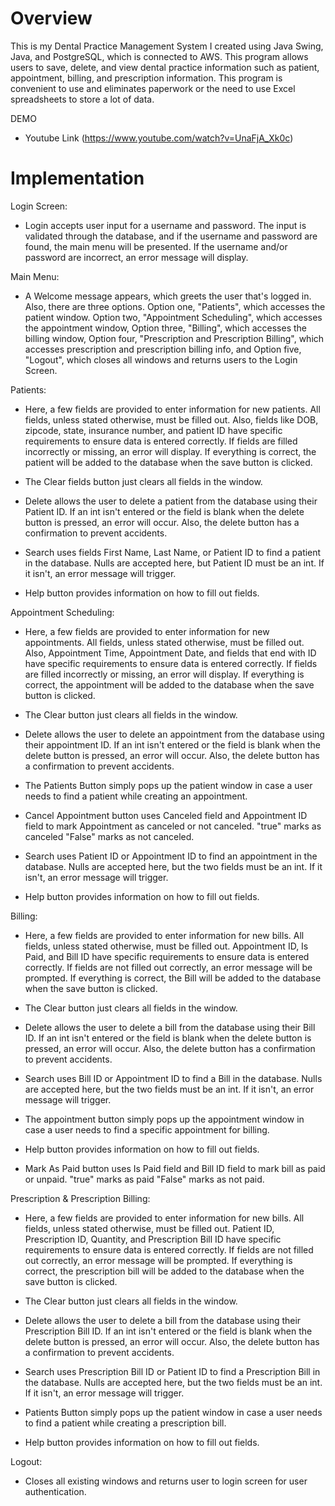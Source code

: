 # Overview

This is my Dental Practice Management System I created using Java Swing, Java, and PostgreSQL, which is connected to AWS. This program allows users to save, delete, and view dental practice information such as patient, appointment, billing, and prescription information. This program is convenient to use and eliminates paperwork or the need to use Excel spreadsheets to store a lot of data.

DEMO
- Youtube Link (https://www.youtube.com/watch?v=UnaFjA_Xk0c)


# Implementation

Login Screen:
- Login accepts user input for a username and password. The input is validated through the database, and if the username and password are found, the main menu will be presented. If the username and/or password are incorrect, an error message will display.

Main Menu:
- A Welcome message appears, which greets the user that's logged in. Also, there are three options. Option one, "Patients", which accesses the patient window. Option two, "Appointment Scheduling", which accesses the appointment window, Option three, "Billing", which accesses the billing window, Option four, "Prescription and Prescription Billing", which accesses prescription and prescription billing info, and Option five, "Logout", which closes all windows and returns users to the Login Screen.

Patients:
 - Here, a few fields are provided to enter information for new patients. All fields, unless stated otherwise, must be filled out. Also, fields like DOB, zipcode, state, insurance number, and patient ID have specific requirements to ensure data is entered correctly. If 
  fields are filled incorrectly or missing, an error will display. If everything is correct, the patient will be added to the database when the save button is clicked.
  
 - The Clear fields button just clears all fields in the window.
  
 - Delete allows the user to delete a patient from the database using their Patient ID. If an int isn't entered or the field is blank when the delete button is pressed, an error will occur. Also, the delete button has a confirmation to prevent accidents.
  
 - Search uses fields First Name, Last Name, or Patient ID to find a patient in the database. Nulls are accepted here, but Patient ID must be an int. If it isn't, an error message will trigger.
  
 - Help button provides information on how to fill out fields.
  
Appointment Scheduling:
 - Here, a few fields are provided to enter information for new appointments. All fields, unless stated otherwise, must be filled out. Also, Appointment Time, Appointment Date, and fields that end with ID have specific requirements to ensure data is entered correctly. If 
  fields are filled incorrectly or missing, an error will display. If everything is correct, the appointment will be added to the database when the save button is clicked.
  
 - The Clear button just clears all fields in the window.
  
 - Delete allows the user to delete an appointment from the database using their appointment ID. If an int isn't entered or the field is blank when the delete button is pressed, an error will occur. Also, the delete button has a confirmation to prevent accidents.
  
 - The Patients Button simply pops up the patient window in case a user needs to find a patient while creating an appointment.
  
 - Cancel Appointment button uses Canceled field and Appointment ID field to mark Appointment as canceled or not canceled. "true" marks as canceled "False" marks as not canceled.
  
 - Search uses Patient ID or Appointment ID to find an appointment in the database. Nulls are accepted here, but the two fields must be an int. If it isn't, an error message will trigger.
  
 - Help button provides information on how to fill out fields.
  
Billing:
 - Here, a few fields are provided to enter information for new bills. All fields, unless stated otherwise, must be filled out. Appointment ID, Is Paid, and Bill ID have specific requirements to ensure data is entered correctly. If fields are not filled out correctly, an 
  error message will be prompted. If everything is correct, the Bill will be added to the database when the save button is clicked.
  
 - The Clear button just clears all fields in the window.
  
 - Delete allows the user to delete a bill from the database using their Bill ID. If an int isn't entered or the field is blank when the delete button is pressed, an error will occur. Also, the delete button has a confirmation to prevent accidents.
  
 - Search uses Bill ID or Appointment ID to find a Bill in the database. Nulls are accepted here, but the two fields must be an int. If it isn't, an error message will trigger.
  
 - The appointment button simply pops up the appointment window in case a user needs to find a specific appointment for billing.
  
 - Help button provides information on how to fill out fields.
  
 - Mark As Paid button uses Is Paid field and Bill ID field to mark bill as paid or unpaid. "true" marks as paid "False" marks as not paid.
  
Prescription & Prescription Billing:
 - Here, a few fields are provided to enter information for new bills. All fields, unless stated otherwise, must be filled out. Patient ID, Prescription ID, Quantity, and Prescription Bill ID have specific requirements to ensure data is entered correctly. If fields are 
  not filled out correctly, an error message will be prompted. If everything is correct, the prescription bill will be added to the database when the save button is clicked.
  
 - The Clear button just clears all fields in the window.
  
 - Delete allows the user to delete a bill from the database using their Prescription Bill ID. If an int isn't entered or the field is blank when the delete button is pressed, an error will occur. Also, the delete button has a confirmation to prevent accidents.
  
 - Search uses Prescription Bill ID or Patient ID to find a Prescription Bill in the database. Nulls are accepted here, but the two fields must be an int. If it isn't, an error message will trigger.
  
 - Patients Button simply pops up the patient window in case a user needs to find a patient while creating a prescription bill.
  
 - Help button provides information on how to fill out fields.
  
Logout:
 - Closes all existing windows and returns user to login screen for user authentication.
